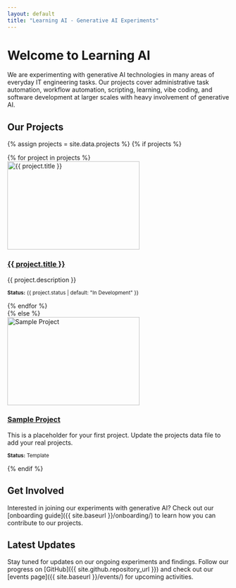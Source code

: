 ```yaml
---
layout: default
title: "Learning AI - Generative AI Experiments"
---
```


# Welcome to Learning AI

We are experimenting with generative AI technologies in many areas of everyday IT engineering tasks. Our projects cover administrative task automation, workflow automation, scripting, learning, vibe coding, and software development at larger scales with heavy involvement of generative AI.

## Our Projects

{% assign projects = site.data.projects %}
{% if projects %}
<div class="projects-list">
  {% for project in projects %}
  <div class="project-item">
    <div class="project-thumbnail">
      <img src="{{ site.baseurl }}/assets/images/{{ project.thumbnail | default: 'placeholder-300x200.png' }}" 
           alt="{{ project.title }}" width="300" height="200">
    </div>
    <div class="project-content">
      <h3><a href="{{ site.baseurl }}/projects/{{ project.slug }}/">{{ project.title }}</a></h3>
      <p>{{ project.description }}</p>
      <p><small><strong>Status:</strong> {{ project.status | default: "In Development" }}</small></p>
    </div>
  </div>
  {% endfor %}
</div>
{% else %}
<div class="projects-list">
  <div class="project-item">
    <div class="project-thumbnail">
      <img src="{{ site.baseurl }}/assets/images/placeholder-300x200.png" 
           alt="Sample Project" width="300" height="200">
    </div>
    <div class="project-content">
      <h3><a href="{{ site.baseurl }}/projects/sample-project/">Sample Project</a></h3>
      <p>This is a placeholder for your first project. Update the projects data file to add your real projects.</p>
      <p><small><strong>Status:</strong> Template</small></p>
    </div>
  </div>
</div>
{% endif %}

## Get Involved

Interested in joining our experiments with generative AI? Check out our [onboarding guide]({{ site.baseurl }}/onboarding/) to learn how you can contribute to our projects.

## Latest Updates

Stay tuned for updates on our ongoing experiments and findings. Follow our progress on [GitHub]({{ site.github.repository_url }}) and check out our [events page]({{ site.baseurl }}/events/) for upcoming activities.
